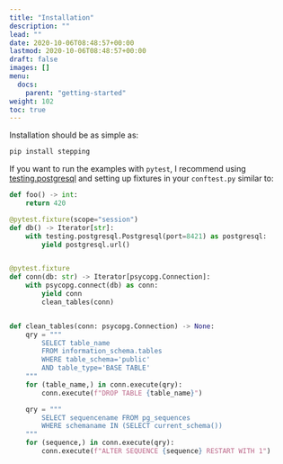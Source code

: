 ```yaml
---
title: "Installation"
description: ""
lead: ""
date: 2020-10-06T08:48:57+00:00
lastmod: 2020-10-06T08:48:57+00:00
draft: false
images: []
menu:
  docs:
    parent: "getting-started"
weight: 102
toc: true
---
```


Installation should be as simple as:

```bash
pip install stepping
```

If you want to run the examples with `pytest`, I recommend using [testing.postgresql](https://github.com/tk0miya/testing.postgresql#usage) and setting up fixtures in your `conftest.py` similar to:

```python [/docs/snippets/test_setup.py::fixtures]
def foo() -> int:
    return 420
```

```python
@pytest.fixture(scope="session")
def db() -> Iterator[str]:
    with testing.postgresql.Postgresql(port=8421) as postgresql:
        yield postgresql.url()


@pytest.fixture
def conn(db: str) -> Iterator[psycopg.Connection]:
    with psycopg.connect(db) as conn:
        yield conn
        clean_tables(conn)


def clean_tables(conn: psycopg.Connection) -> None:
    qry = """
        SELECT table_name
        FROM information_schema.tables
        WHERE table_schema='public'
        AND table_type='BASE TABLE'
    """
    for (table_name,) in conn.execute(qry):
        conn.execute(f"DROP TABLE {table_name}")

    qry = """
        SELECT sequencename FROM pg_sequences 
        WHERE schemaname IN (SELECT current_schema())
    """
    for (sequence,) in conn.execute(qry):
        conn.execute(f"ALTER SEQUENCE {sequence} RESTART WITH 1")
```
